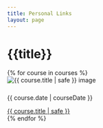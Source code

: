 ```yaml
---
title: Personal Links
layout: page
---
```


# {{title}}

<div class="container mt-4">
  <div class="row row-cols-1 row-cols-md-2 row-cols-lg-3">
  {% for course in courses %}
  <div class="col mb-4">
    <div class="card h-100" >
      <img src="{{ course.thumbnail | safe }}" alt="{{ course.title | safe }} image" class="card-img-top">
      <div class="card-body">
        <h5 class="card-title my-0"></h5>
        <time class="item-date small d-block text-muted mb-2" datetime="{{ course.date | safe }}">{{ course.date | courseDate }}</time>
        <p class="card-text"></p>
        <a href="{{ course.url | url }}" class="btn btn-secondary stretched-link" target="_blank">{{ course.title | safe }}</a>
      </div>
    </div>
  </div>
  {% endfor %}

  </div>